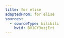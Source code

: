 ```yaml
---
title: for elise
adaptedFrom: for elise
sources:
  - sourceType: bilibili
    bvid: BV1CY3ozjErt
---
```

